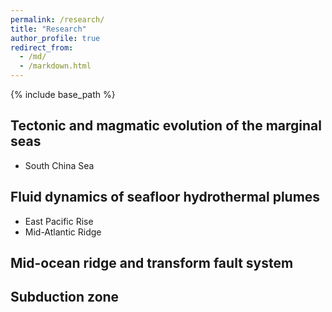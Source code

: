 ```yaml
---
permalink: /research/
title: "Research"
author_profile: true
redirect_from: 
  - /md/
  - /markdown.html
---
```

{% include base_path %}

## Tectonic and magmatic evolution of the marginal seas
* South China Sea

## Fluid dynamics of seafloor hydrothermal plumes
* East Pacific Rise
* Mid-Atlantic Ridge

## Mid-ocean ridge and transform fault system

## Subduction zone
